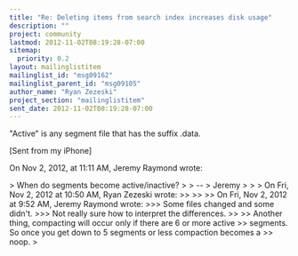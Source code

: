 ```yaml
---
title: "Re: Deleting items from search index increases disk usage"
description: ""
project: community
lastmod: 2012-11-02T08:19:28-07:00
sitemap:
  priority: 0.2
layout: mailinglistitem
mailinglist_id: "msg09162"
mailinglist_parent_id: "msg09105"
author_name: "Ryan Zezeski"
project_section: "mailinglistitem"
sent_date: 2012-11-02T08:19:28-07:00
---
```



"Active" is any segment file that has the suffix .data.

[Sent from my iPhone]

On Nov 2, 2012, at 11:11 AM, Jeremy Raymond  wrote:

&gt; When do segments become active/inactive?
&gt; 
&gt; --
&gt; Jeremy
&gt; 
&gt; 
&gt; On Fri, Nov 2, 2012 at 10:50 AM, Ryan Zezeski  wrote:
&gt;&gt; 
&gt;&gt; 
&gt;&gt; On Fri, Nov 2, 2012 at 9:52 AM, Jeremy Raymond  wrote:
&gt;&gt;&gt; Some files changed and some didn't.
&gt;&gt;&gt; Not really sure how to interpret the differences.
&gt;&gt; 
&gt;&gt; Another thing, compacting will occur only if there are 6 or more active 
&gt;&gt; segments. So once you get down to 5 segments or less compaction becomes a 
&gt;&gt; noop.
&gt; 
